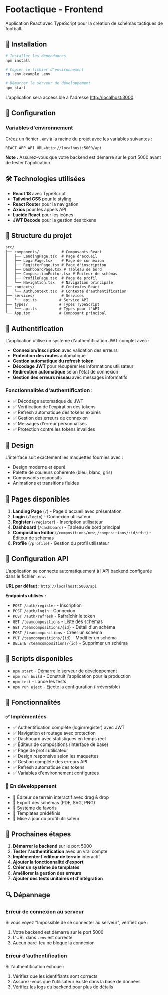 # Footactique - Frontend

Application React avec TypeScript pour la création de schémas tactiques de football.

## 🚀 Installation

```bash
# Installer les dépendances
npm install

# Copier le fichier d'environnement
cp .env.example .env

# Démarrer le serveur de développement
npm start
```

L'application sera accessible à l'adresse [http://localhost:3000](http://localhost:3000).

## 🔧 Configuration

### Variables d'environnement

Créez un fichier `.env` à la racine du projet avec les variables suivantes :

```env
REACT_APP_API_URL=http://localhost:5000/api
```

**Note :** Assurez-vous que votre backend est démarré sur le port 5000 avant de tester l'application.

## 🛠️ Technologies utilisées

- **React 18** avec TypeScript
- **Tailwind CSS** pour le styling
- **React Router** pour la navigation
- **Axios** pour les appels API
- **Lucide React** pour les icônes
- **JWT Decode** pour la gestion des tokens

## 📁 Structure du projet

```
src/
├── components/          # Composants React
│   ├── LandingPage.tsx  # Page d'accueil
│   ├── LoginPage.tsx    # Page de connexion
│   ├── RegisterPage.tsx # Page d'inscription
│   ├── DashboardPage.tsx # Tableau de bord
│   ├── CompositionEditor.tsx # Éditeur de schémas
│   ├── ProfilePage.tsx  # Page de profil
│   └── Navigation.tsx   # Navigation principale
├── contexts/            # Contextes React
│   └── AuthContext.tsx  # Contexte d'authentification
├── services/            # Services
│   └── api.ts          # Service API
├── types/              # Types TypeScript
│   └── api.ts          # Types pour l'API
└── App.tsx             # Composant principal
```

## 🔐 Authentification

L'application utilise un système d'authentification JWT complet avec :

- **Connexion/Inscription** avec validation des erreurs
- **Protection des routes** automatique
- **Gestion automatique du refresh token**
- **Décodage JWT** pour récupérer les informations utilisateur
- **Redirection automatique** selon l'état de connexion
- **Gestion des erreurs réseau** avec messages informatifs

### Fonctionnalités d'authentification :

- ✅ Décodage automatique du JWT
- ✅ Vérification de l'expiration des tokens
- ✅ Refresh automatique des tokens expirés
- ✅ Gestion des erreurs de connexion
- ✅ Messages d'erreur personnalisés
- ✅ Protection contre les tokens invalides

## 🎨 Design

L'interface suit exactement les maquettes fournies avec :
- Design moderne et épuré
- Palette de couleurs cohérente (bleu, blanc, gris)
- Composants responsifs
- Animations et transitions fluides

## 📱 Pages disponibles

1. **Landing Page** (`/`) - Page d'accueil avec présentation
2. **Login** (`/login`) - Connexion utilisateur
3. **Register** (`/register`) - Inscription utilisateur
4. **Dashboard** (`/dashboard`) - Tableau de bord principal
5. **Composition Editor** (`/compositions/new`, `/compositions/:id/edit`) - Éditeur de schémas
6. **Profile** (`/profile`) - Gestion du profil utilisateur

## 🔧 Configuration API

L'application se connecte automatiquement à l'API backend configurée dans le fichier `.env`.

**URL par défaut :** `http://localhost:5000/api`

**Endpoints utilisés :**
- `POST /auth/register` - Inscription
- `POST /auth/login` - Connexion
- `POST /auth/refresh` - Rafraîchir le token
- `GET /teamcompositions` - Liste des schémas
- `GET /teamcompositions/{id}` - Détail d'un schéma
- `POST /teamcompositions` - Créer un schéma
- `PUT /teamcompositions/{id}` - Modifier un schéma
- `DELETE /teamcompositions/{id}` - Supprimer un schéma

## 🚀 Scripts disponibles

- `npm start` - Démarre le serveur de développement
- `npm run build` - Construit l'application pour la production
- `npm test` - Lance les tests
- `npm run eject` - Éjecte la configuration (irréversible)

## 📝 Fonctionnalités

### ✅ Implémentées
- ✅ Authentification complète (login/register) avec JWT
- ✅ Navigation et routage avec protection
- ✅ Dashboard avec statistiques en temps réel
- ✅ Éditeur de compositions (interface de base)
- ✅ Page de profil utilisateur
- ✅ Design responsive selon les maquettes
- ✅ Gestion complète des erreurs API
- ✅ Refresh automatique des tokens
- ✅ Variables d'environnement configurées

### 🚧 En développement
- 🔄 Éditeur de terrain interactif avec drag & drop
- 🔄 Export des schémas (PDF, SVG, PNG)
- 🔄 Système de favoris
- 🔄 Templates prédéfinis
- 🔄 Mise à jour du profil utilisateur

## 🎯 Prochaines étapes

1. **Démarrer le backend** sur le port 5000
2. **Tester l'authentification** avec un vrai compte
3. **Implémenter l'éditeur de terrain** interactif
4. **Ajouter la fonctionnalité d'export**
5. **Créer un système de templates**
6. **Améliorer la gestion des erreurs**
7. **Ajouter des tests unitaires et d'intégration**

## 🔍 Dépannage

### Erreur de connexion au serveur
Si vous voyez "Impossible de se connecter au serveur", vérifiez que :
1. Votre backend est démarré sur le port 5000
2. L'URL dans `.env` est correcte
3. Aucun pare-feu ne bloque la connexion

### Erreur d'authentification
Si l'authentification échoue :
1. Vérifiez que les identifiants sont corrects
2. Assurez-vous que l'utilisateur existe dans la base de données
3. Vérifiez les logs du backend pour plus de détails
